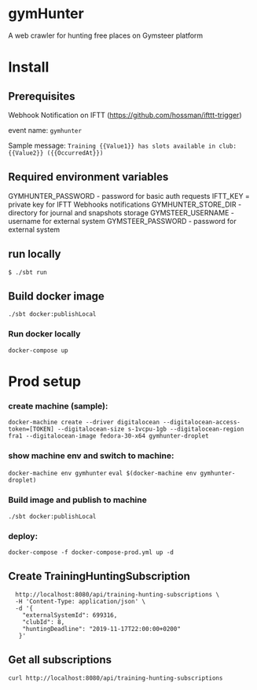 # gymHunter
A web crawler for hunting free places on Gymsteer platform


# Install
## Prerequisites
Webhook Notification on IFTT (https://github.com/hossman/ifttt-trigger)

event name: ```gymhunter```

Sample message: ```Training {{Value1}} has slots available in club: {{Value2}} ({{OccurredAt}})```

## Required environment variables
GYMHUNTER_PASSWORD - password for basic auth requests
IFTT_KEY = private key for IFTT Webhooks notifications
GYMHUNTER_STORE_DIR - directory for journal and snapshots storage
GYMSTEER_USERNAME - username for external system
GYMSTEER_PASSWORD - password for external system
 
## run locally
```$ ./sbt run```


## Build docker image
```./sbt docker:publishLocal```


### Run docker locally

```docker-compose up```

# Prod setup
### create machine (sample):
```docker-machine create --driver digitalocean --digitalocean-access-token=[TOKEN] --digitalocean-size s-1vcpu-1gb --digitalocean-region fra1 --digitalocean-image fedora-30-x64 gymhunter-droplet```

### show machine env and switch to machine:
```docker-machine env gymhunter```
```eval $(docker-machine env gymhunter-droplet)```

### Build image and publish to machine
```./sbt docker:publishLocal```

### deploy:
```docker-compose -f docker-compose-prod.yml up -d```

## Create TrainingHuntingSubscription
```curl -X POST \
  http://localhost:8080/api/training-hunting-subscriptions \
  -H 'Content-Type: application/json' \
  -d '{
	"externalSystemId": 699316,
	"clubId": 8,
	"huntingDeadline": "2019-11-17T22:00:00+0200"
   }'
```

## Get all subscriptions
```curl http://localhost:8080/api/training-hunting-subscriptions```
